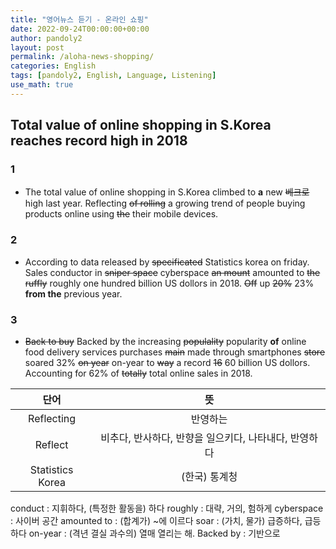 ```yaml
---
title: "영어뉴스 듣기 - 온라인 쇼핑"
date: 2022-09-24T00:00:00+00:00
author: pandoly2
layout: post
permalink: /aloha-news-shopping/
categories: English
tags: [pandoly2, English, Language, Listening]
use_math: true
---
```


## Total value of online shopping in S.Korea reaches record high in 2018

### 1   
  - The total value of online shopping in S.Korea climbed to **a** new ~~베크로~~ high last year.
  Reflecting ~~of rolling~~ a growing trend of people buying products online using ~~the~~ their mobile devices.

### 2
  - According to data released by ~~specificated~~ Statistics korea on friday.
  Sales conductor in ~~sniper space~~ cyberspace ~~an mount~~ amounted to ~~the~~ ~~ruffly~~ roughly one hundred billion  US dollors in 2018. ~~Off~~ up ~~20%~~ 23% **from the** previous year. 
  
### 3
  - ~~Back to buy~~ Backed by the increasing ~~populality~~ popularity **of** online food delivery services purchases ~~main~~ made through smartphones ~~store~~ soared 32% ~~on year~~ on-year to ~~way~~ a record ~~16~~ 60 billion US dollors. Accounting for 62% of ~~totally~~ total online sales in 2018.



단어 | 뜻 
:---: | :---:
Reflecting | 반영하는
Reflect | 비추다, 반사하다, 반향을 일으키다, 나타내다, 반영하다
Statistics Korea | (한국) 통계청
conduct : 지휘하다, (특정한 활동을) 하다
roughly : 대략, 거의, 험하게
cyberspace : 사이버 공간
amounted to : (합계가) ~에 이르다
soar : (가치, 물가) 급증하다, 급등하다 
on-year : (격년 결실 과수의) 열매 열리는 해.
Backed by : 기반으로 







